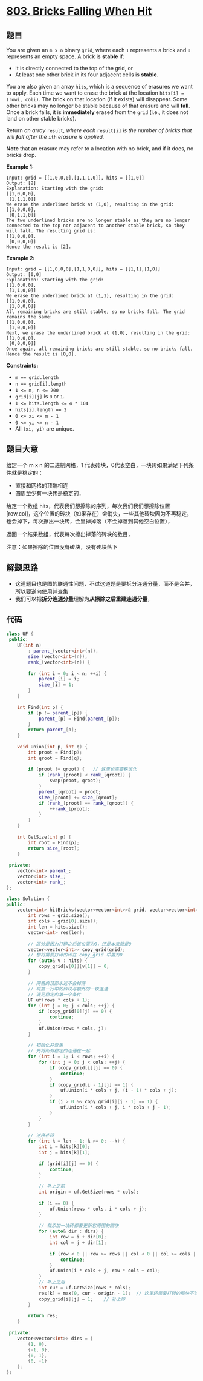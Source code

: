 # [803. Bricks Falling When Hit](https://leetcode.com/problems/bricks-falling-when-hit/)

## 题目

You are given an `m x n` binary `grid`, where each `1` represents a brick and `0` represents an empty space. A brick is **stable** if:

- It is directly connected to the top of the grid, or
- At least one other brick in its four adjacent cells is **stable**.

You are also given an array `hits`, which is a sequence of erasures we want to apply. Each time we want to erase the brick at the location `hits[i] = (rowi, coli)`. The brick on that location (if it exists) will disappear. Some other bricks may no longer be stable because of that erasure and will **fall**. Once a brick falls, it is **immediately** erased from the `grid` (i.e., it does not land on other stable bricks).

Return *an array* `result`*, where each* `result[i]` *is the number of bricks that will **fall** after the* `ith` *erasure is applied.*

**Note** that an erasure may refer to a location with no brick, and if it does, no bricks drop.

 

**Example 1:**

```
Input: grid = [[1,0,0,0],[1,1,1,0]], hits = [[1,0]]
Output: [2]
Explanation: Starting with the grid:
[[1,0,0,0],
 [1,1,1,0]]
We erase the underlined brick at (1,0), resulting in the grid:
[[1,0,0,0],
 [0,1,1,0]]
The two underlined bricks are no longer stable as they are no longer connected to the top nor adjacent to another stable brick, so they will fall. The resulting grid is:
[[1,0,0,0],
 [0,0,0,0]]
Hence the result is [2].
```

**Example 2:**

```
Input: grid = [[1,0,0,0],[1,1,0,0]], hits = [[1,1],[1,0]]
Output: [0,0]
Explanation: Starting with the grid:
[[1,0,0,0],
 [1,1,0,0]]
We erase the underlined brick at (1,1), resulting in the grid:
[[1,0,0,0],
 [1,0,0,0]]
All remaining bricks are still stable, so no bricks fall. The grid remains the same:
[[1,0,0,0],
 [1,0,0,0]]
Next, we erase the underlined brick at (1,0), resulting in the grid:
[[1,0,0,0],
 [0,0,0,0]]
Once again, all remaining bricks are still stable, so no bricks fall.
Hence the result is [0,0].
```

 

**Constraints:**

- `m == grid.length`
- `n == grid[i].length`
- `1 <= m, n <= 200`
- `grid[i][j]` is `0` or `1`.
- `1 <= hits.length <= 4 * 104`
- `hits[i].length == 2`
- `0 <= xi <= m - 1`
- `0 <= yi <= n - 1`
- All `(xi, yi)` are unique.

## 题目大意

给定一个 m x n 的二进制网格，1 代表砖块，0代表空白，一块砖如果满足下列条件就是稳定的：

* 直接和网格的顶端相连
* 四周至少有一块砖是稳定的，

给定一个数组 hits，代表我们想擦除的序列，每次我们我们想擦除位置 [row,col]，这个位置的砖块（如果存在）会消失，一些其他砖块因为不再稳定，也会掉下，每次擦出一块砖，会里掉掉落（不会掉落到其他空白位置），

返回一个结果数组，代表每次擦出掉落的砖块的数目，

注意：如果擦除的位置没有砖块，没有砖块落下

## 解题思路

* 这道题目也是图的联通性问题，不过这道题是要拆分连通分量，而不是合并，所以要逆向使用并查集
* 我们可以把**拆分连通分量**理解为**从擦除之后重建连通分量**，

## 代码

`````c++
class UF {
 public:
    UF(int n)
        : parent_(vector<int>(n)),
        size_(vector<int>(n)),
        rank_(vector<int>(n)) {
        
        for (int i = 0; i < n; ++i) {
            parent_[i] = i;
            size_[i] = 1;
        }
    }
    
    int Find(int p) {
        if (p != parent_[p]) {
            parent_[p] = Find(parent_[p]);
        }
        return parent_[p];
    }
    
    void Union(int p, int q) {
        int proot = Find(p);
        int qroot = Find(q);
        
        if (proot != qroot) {   // 这里也需要秩优化
            if (rank_[proot] < rank_[qroot]) {
                swap(proot, qroot);
            }
            parent_[qroot] = proot;
            size_[proot] += size_[qroot];
            if (rank_[proot] == rank_[qroot]) {
                ++rank_[proot];
            }
        }
    }
    
    int GetSize(int p) {
        int root = Find(p);
        return size_[root];
    }
    
 private:
    vector<int> parent_;
    vector<int> size_;
    vector<int> rank_;
};

class Solution {
public:
    vector<int> hitBricks(vector<vector<int>>& grid, vector<vector<int>>& hits) {
        int rows = grid.size();
        int cols = grid[0].size();
        int len = hits.size();
        vector<int> res(len);
        
        // 区分是因为打碎之后该位置为0，还是本来就是0
        vector<vector<int>> copy_grid(grid);
        // 想将需要打碎的砖在 copy_grid 中置为0
        for (auto& v : hits) {
            copy_grid[v[0]][v[1]] = 0;
        }
        
        // 网格的顶部永远不会掉落
        // 将第一行中的砖块与额外的一块连通
        // 满足稳定的第一个条件
        UF uf(rows * cols + 1);
        for (int j = 0; j < cols; ++j) {
            if (copy_grid[0][j] == 0) {
                continue;
            }
            uf.Union(rows * cols, j);
        }
        
        // 初始化并查集
        // 先将所有稳定的连通在一起
        for (int i = 1; i < rows; ++i) {
            for (int j = 0; j < cols; ++j) {
                if (copy_grid[i][j] == 0) {
                    continue;
                }
                if (copy_grid[i - 1][j] == 1) {
                    uf.Union(i * cols + j, (i - 1) * cols + j);
                }
                if (j > 0 && copy_grid[i][j - 1] == 1) {
                    uf.Union(i * cols + j, i * cols + j - 1);
                }
            }
        }
        
        // 逆序补砖
        for (int k = len - 1; k >= 0; --k) {
            int i = hits[k][0];
            int j = hits[k][1];
            
            if (grid[i][j] == 0) {
                continue;
            }
            
            // 补上之前
            int origin = uf.GetSize(rows * cols);
            
            if (i == 0) {
                uf.Union(rows * cols, i * cols + j);
            }
            
            // 每添加一块砖都要更新它周围的四块
            for (auto& dir : dirs) {
                int row = i + dir[0];
                int col = j + dir[1];
                
                if (row < 0 || row >= rows || col < 0 || col >= cols || copy_grid[row][col] == 0) {
                    continue;
                }
                uf.Union(i * cols + j, row * cols + col);
            }
            // 补上之后
            int cur = uf.GetSize(rows * cols);
            res[k] = max(0, cur - origin - 1);  // 这里还需要打碎的那块不计算在内
            copy_grid[i][j] = 1;    // 补上砖
        }
        
        return res;
    }
    
 private:
    vector<vector<int>> dirs = {
        {1, 0},
        {-1, 0},
        {0, 1},
        {0, -1}
    };
};
`````

